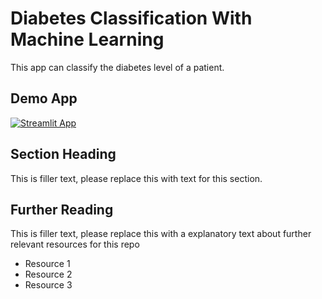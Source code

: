 # Diabetes Classification With Machine Learning
This app can classify the diabetes level of a patient.

## Demo App

[![Streamlit App](https://static.streamlit.io/badges/streamlit_badge_black_white.svg)]([(https://diabetes-classification-williamdw.streamlit.app/)])

## Section Heading

This is filler text, please replace this with text for this section.

## Further Reading

This is filler text, please replace this with a explanatory text about further relevant resources for this repo
- Resource 1
- Resource 2
- Resource 3
